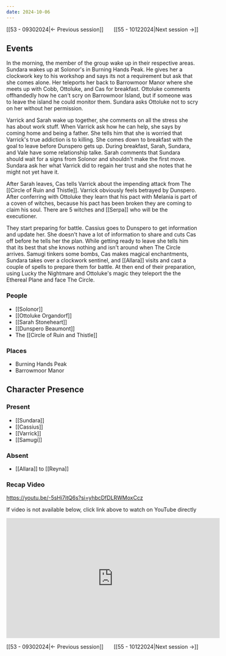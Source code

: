 ```yaml
---
date: 2024-10-06
---
```

[[53 - 09302024|← Previous session]] <span style="float: right;">[[55 - 10122024|Next session →]]</span>

## Events
In the morning, the member of the group wake up in their respective areas. Sundara wakes up at Solonor's in Burning Hands Peak. He gives her a clockwork key to his workshop and says its not a requirement but ask that she comes alone. Her teleports her back to Barrowmoor Manor where she meets up with Cobb, Ottoluke, and Cas for breakfast. Ottoluke comments offhandedly how he can't scry on Barrowmoor Island, but if someone was to leave the island he could monitor them. Sundara asks Ottoluke not to scry on her without her permission.

Varrick and Sarah wake up together, she comments on all the stress she has about work stuff. When Varrick ask how he can help, she says by coming home and being a father. She tells him that she is worried that Varrick's true addiction is to killing. She comes down to breakfast with the goal to leave before Dunspero gets up. During breakfast, Sarah, Sundara, and Vale have some relationship talke. Sarah comments that Sundara should wait for a signs from Solonor and shouldn't make the first move. Sundara ask her what Varrick did to regain her trust and she notes that he might not yet have it. 

After Sarah leaves, Cas tells Varrick about the impending attack from The [[Circle of Ruin and Thistle]]. Varrick obviously feels betrayed by Dunspero. After conferring with Ottoluke they learn that his pact with Melania is part of a coven of witches, because his pact has been broken they are coming to claim his soul. There are 5 witches and [[Serpa]] who will be the executioner. 

They start preparing for battle. Cassius goes to Dunspero to get information and update her. She doesn't have a lot of information to share and cuts Cas off before he tells her the plan. While getting ready to leave she tells him that its best that she knows nothing and isn't around when The Circle arrives. Samugi tinkers some bombs, Cas makes magical enchantments, Sundara takes over a clockwork sentinel, and [[Allara]] visits and cast a couple of spells to prepare them for battle. At then end of their preparation, using Lucky the Nightmare and Ottoluke's magic they teleport the the Ethereal Plane and face The Circle.

### People
- [[Solonor]]
- [[Ottoluke Organdorf]]
- [[Sarah Stoneheart]]
- [[Dunspero Beaumont]]
- The [[Circle of Ruin and Thistle]]

### Places 
- Burning Hands Peak
- Barrowmoor Manor

## Character Presence 
### Present
- [[Sundara]] 
- [[Cassius]] 
- [[Varrick]] 
- [[Samugi]] 

### Absent
- [[Allara]] to [[Reyna]]

### Recap Video
https://youtu.be/-5sHi7itQ6s?si=yhbcDfDLRWMoxCcz

If video is not available below, click link above to watch on YouTube directly

<iframe width="560" height="315" src="https://www.youtube.com/embed/-5sHi7itQ6s?si=yhbcDfDLRWMoxCcz" title="YouTube video player" frameborder="0" allow="accelerometer; autoplay; clipboard-write; encrypted-media; gyroscope; picture-in-picture; web-share" referrerpolicy="strict-origin-when-cross-origin" allowfullscreen></iframe>

[[53 - 09302024|← Previous session]] <span style="float: right;">[[55 - 10122024|Next session →]]</span>